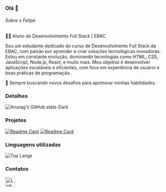 ### Olá 👋


###### Sobre o Felipe
👨‍💻 Aluno de Desenvolvimento Full Stack | EBAC

Sou um estudante dedicado do curso de Desenvolvimento Full Stack da EBAC, com paixão por aprender e criar soluções tecnológicas inovadoras. Estou em constante evolução, dominando tecnologias como HTML, CSS, JavaScript, Node.js, React, e muito mais. Meu objetivo é desenvolver aplicações escaláveis e eficientes, com foco em experiência de usuário e boas práticas de programação.

🚀 Sempre buscando novos desafios para aprimorar minhas habilidades.

### Detalhes

![Anurag's GitHub stats-Dark](https://github-readme-stats.vercel.app/api?username=felipesilvadeveloper&show_icons=true&theme=transparent#gh-dark-mode-only)
### Projetos


[![Readme Card](https://github-readme-stats.vercel.app/api/pin/?username=felipesilvadeveloper&repo=Agenda_de_Contatos&theme=transparent)](https://github.com/felipesilvadeveloper/Agenda_de_Contatos) [![Readme Card](https://github-readme-stats.vercel.app/api/pin/?username=felipesilvadeveloper&repo=jquery-galeria-fotos&theme=transparent)](https://github.com/felipesilvadeveloper/jquery-galeria-fotos)




### Linguagens utilizadas

![Top Langs](https://github-readme-stats.vercel.app/api/top-langs/?username=felipesilvadeveloper&theme=transparent&layout=compact)

### Contatos

[<img src='https://img.shields.io/badge/LinkedIn-0077B5?style=for-the-badge&logo=linkedin&logoColor=white' alt='Linkedin' height='30'>](https://www.linkedin.com/in/felipesilvadeveloper/)
